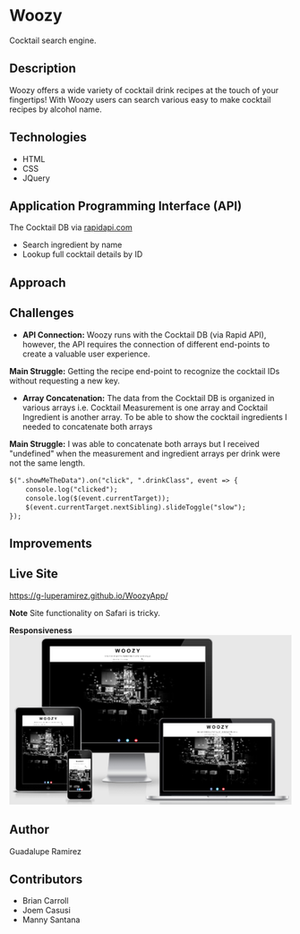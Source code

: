 # Woozy
Cocktail search engine.

## Description
Woozy offers a wide variety of cocktail drink recipes at the touch of your fingertips! With Woozy users can search various easy to make cocktail recipes by alcohol name.

## Technologies
* HTML
* CSS
* JQuery

## Application Programming Interface (API)
The Cocktail DB via [rapidapi.com](https://rapidapi.com/theapiguy/api/the-cocktail-db/endpoints)
* Search ingredient by name
* Lookup full cocktail details by ID

## Approach

## Challenges
* **API Connection:** Woozy runs with the Cocktail DB (via Rapid API), however, the API requires the connection of different end-points to create a valuable user experience.

**Main Struggle:** Getting the recipe end-point to recognize the cocktail IDs without requesting a new key. 

* **Array Concatenation:** 
The data from the Cocktail DB is organized in various arrays i.e. Cocktail Measurement is one array and Cocktail Ingredient is another array.  To be able to show the cocktail  ingredients I needed to concatenate both arrays 

**Main Struggle:** I was able to concatenate both arrays but I received "undefined" when the measurement and ingredient arrays per drink were not the same length.

```//TOGGLE MY CONTENT
$(".showMeTheData").on("click", ".drinkClass", event => {
    console.log("clicked");
    console.log($(event.currentTarget));
    $(event.currentTarget.nextSibling).slideToggle("slow");
});
```

## Improvements

## Live Site
https://g-luperamirez.github.io/WoozyApp/

**Note** Site functionality on Safari is tricky.

**Responsiveness**  
![Responsivenes](images/responsive.png)
## Author
Guadalupe Ramirez

## Contributors
* Brian Carroll
* Joem Casusi
* Manny Santana

